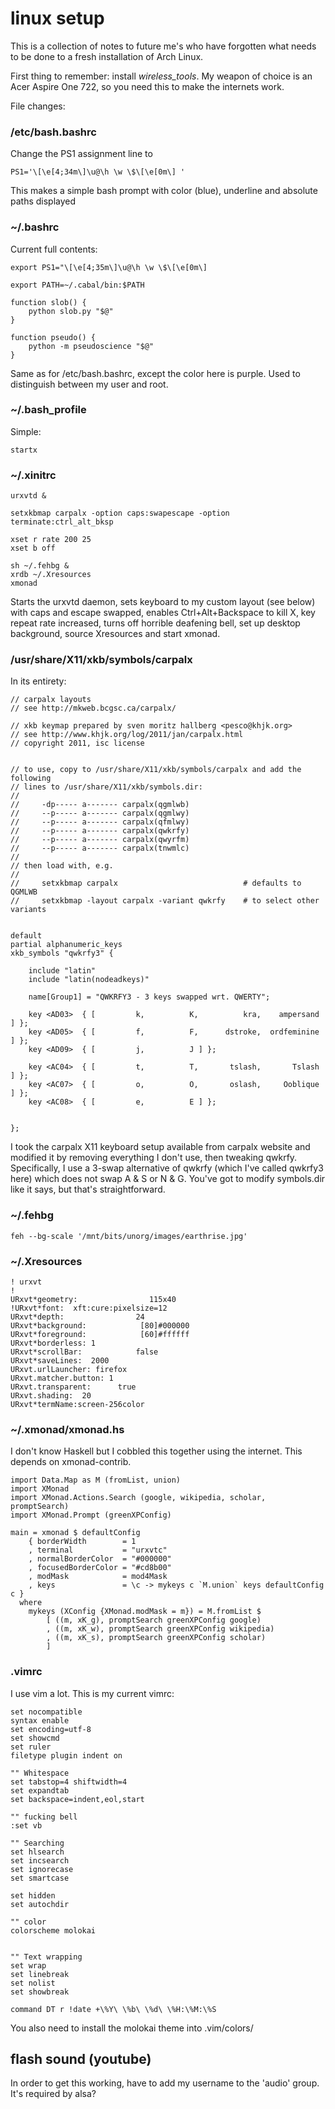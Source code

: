 # linux setup

This is a collection of notes to future me's who have forgotten what needs to be done to a fresh installation of Arch Linux. 

First thing to remember: install *wireless_tools*. My weapon of choice is an Acer Aspire One 722, so you need this to make the internets work.


File changes:

### /etc/bash.bashrc

Change the PS1 assignment line to

    PS1='\[\e[4;34m\]\u@\h \w \$\[\e[0m\] '


This makes a simple bash prompt with color (blue), underline and absolute paths displayed

### ~/.bashrc
Current full contents:

    export PS1="\[\e[4;35m\]\u@\h \w \$\[\e[0m\]

    export PATH=~/.cabal/bin:$PATH

    function slob() {
        python slob.py "$@"
    }

    function pseudo() {
        python -m pseudoscience "$@"
    }


Same as for /etc/bash.bashrc, except the color here is purple. Used to distinguish between my user and root.


### ~/.bash_profile
Simple:

    startx


### ~/.xinitrc

    urxvtd &

    setxkbmap carpalx -option caps:swapescape -option terminate:ctrl_alt_bksp

    xset r rate 200 25
    xset b off

    sh ~/.fehbg &
    xrdb ~/.Xresources
    xmonad

Starts the urxvtd daemon, sets keyboard to my custom layout (see below) with caps and escape swapped, enables Ctrl+Alt+Backspace to kill X, key repeat rate increased, turns off horrible deafening bell, set up desktop background, source Xresources and start xmonad.


### /usr/share/X11/xkb/symbols/carpalx
In its entirety:

    // carpalx layouts
    // see http://mkweb.bcgsc.ca/carpalx/

    // xkb keymap prepared by sven moritz hallberg <pesco@khjk.org>
    // see http://www.khjk.org/log/2011/jan/carpalx.html
    // copyright 2011, isc license


    // to use, copy to /usr/share/X11/xkb/symbols/carpalx and add the following
    // lines to /usr/share/X11/xkb/symbols.dir:
    //
    //     -dp----- a------- carpalx(qgmlwb)
    //     --p----- a------- carpalx(qgmlwy)
    //     --p----- a------- carpalx(qfmlwy)
    //     --p----- a------- carpalx(qwkrfy)
    //     --p----- a------- carpalx(qwyrfm)
    //     --p----- a------- carpalx(tnwmlc)
    //
    // then load with, e.g.
    //
    //     setxkbmap carpalx                            # defaults to QGMLWB
    //     setxkbmap -layout carpalx -variant qwkrfy    # to select other variants


    default
    partial alphanumeric_keys
    xkb_symbols "qwkrfy3" {

        include "latin"
        include "latin(nodeadkeys)"

        name[Group1] = "QWKRFY3 - 3 keys swapped wrt. QWERTY";

        key <AD03>  { [         k,          K,          kra,    ampersand ] };
        key <AD05>  { [         f,          F,      dstroke,  ordfeminine ] };
        key <AD09>  { [         j,          J ] };

        key <AC04>  { [         t,          T,       tslash,       Tslash ] };
        key <AC07>  { [         o,          O,       oslash,     Ooblique ] };
        key <AC08>  { [         e,          E ] };


    };

I took the carpalx X11 keyboard setup available from carpalx website and modified it by removing everything I don't use, then tweaking qwkrfy. Specifically, I use a 3-swap alternative of qwkrfy (which I've called qwkrfy3 here) which does not swap A & S or N & G. You've got to modify symbols.dir like it says, but that's straightforward.


### ~/.fehbg

    feh --bg-scale '/mnt/bits/unorg/images/earthrise.jpg'

### ~/.Xresources

    ! urxvt
    !
    URxvt*geometry:                115x40
    !URxvt*font:  xft:cure:pixelsize=12
    URxvt*depth:                24
    URxvt*background:            [80]#000000
    URxvt*foreground:            [60]#ffffff
    URxvt*borderless: 1
    URxvt*scrollBar:            false
    URxvt*saveLines:  2000
    URxvt.urlLauncher: firefox
    URxvt.matcher.button: 1
    URxvt.transparent:      true
    URxvt.shading:  20
    URxvt*termName:screen-256color


### ~/.xmonad/xmonad.hs

I don't know Haskell but I cobbled this together using the internet. This depends on xmonad-contrib.

    import Data.Map as M (fromList, union)
    import XMonad
    import XMonad.Actions.Search (google, wikipedia, scholar, promptSearch)
    import XMonad.Prompt (greenXPConfig)

    main = xmonad $ defaultConfig
        { borderWidth        = 1
        , terminal           = "urxvtc"
        , normalBorderColor  = "#000000"
        , focusedBorderColor = "#cd8b00"
        , modMask            = mod4Mask
        , keys               = \c -> mykeys c `M.union` keys defaultConfig c }
      where
        mykeys (XConfig {XMonad.modMask = m}) = M.fromList $
            [ ((m, xK_g), promptSearch greenXPConfig google)
            , ((m, xK_w), promptSearch greenXPConfig wikipedia)
            , ((m, xK_s), promptSearch greenXPConfig scholar)
            ]



### .vimrc
I use vim a lot. This is my current vimrc:

    set nocompatible
    syntax enable
    set encoding=utf-8
    set showcmd
    set ruler
    filetype plugin indent on

    "" Whitespace
    set tabstop=4 shiftwidth=4
    set expandtab
    set backspace=indent,eol,start

    "" fucking bell
    :set vb

    "" Searching
    set hlsearch
    set incsearch
    set ignorecase
    set smartcase

    set hidden
    set autochdir

    "" color
    colorscheme molokai


    "" Text wrapping
    set wrap
    set linebreak
    set nolist
    set showbreak

    command DT r !date +\%Y\ \%b\ \%d\ \%H:\%M:\%S

You also need to install the molokai theme into .vim/colors/

## flash sound (youtube)
In order to get this working, have to add my username to the 'audio' group. It's required by alsa?


